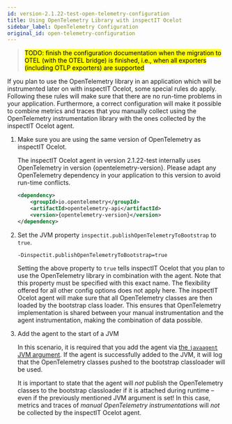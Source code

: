 ```yaml
---
id: version-2.1.22-test-open-telemetry-configuration
title: Using OpenTelemetry Library with inspectIT Ocelot
sidebar_label: OpenTelemetry Configuration
original_id: open-telemetry-configuration
---
```


><mark> TODO: finish the configuration documentation when the migration to OTEL (with the OTEL bridge) is finished, i.e., when all exporters (including OTLP exporters) are supported
</mark>
If you plan to use the OpenTelemetry library in an application which will be instrumented later on with inspectIT Ocelot, some special rules do apply.
Following these rules will make sure that there are no run-time problems in your application.
Furthermore, a correct configuration will make it possible to combine metrics and traces that you manually collect using the OpenTelemetry instrumentation library with the ones collected by the inspectIT Ocelot agent.

1. Make sure you are using the same version of OpenTelemetry as inspectIT Ocelot.

   The inspectIT Ocelot agent in version 2.1.22-test internally uses OpenTelemetry in version {opentelemetry-version}. Please adapt any OpenTelemetry dependency in your application to this version to avoid run-time conflicts.
   ```XML
   <dependency>
       <groupId>io.opentelemetry</groupId>
       <artifactId>opentelemetry-api</artifactId>
       <version>{opentelemetry-version}</version>
   </dependency>
   ```

2. Set the JVM property `inspectit.publishOpenTelemetryToBootstrap` to `true`.

   ```
   -Dinspectit.publishOpenTelemetryToBootstrap=true
   ```

   Setting the above property to `true` tells inspectIT Ocelot that you plan to use the OpenTelemetry library in combination with the agent. Note that this property must be specified with this exact name. The flexibility offered for all other config options does not apply here. The inspectIT Ocelot agent will make sure that all OpenTelemetry classes are then loaded by the bootstrap class loader. This ensures that OpenTelemetry implementation is shared between your manual instrumentation and the agent instrumentation, making the combination of data possible.

3. Add the agent to the start of a JVM

   In this scenario, it is required that you add the agent via [the `javaagent` JVM argument](getting-started/installation.md#adding-the-agent-to-a-jvm). If the agent is successfully added to the JVM, it will log that the OpenTelemetry classes pushed to the bootstrap classloader will be used.

   It is important to state that the agent will *not* publish the OpenTelemetry classes to the bootstrap classloader if it is attached during runtime – even if the previously mentioned JVM argument is set! In this case, metrics and traces of *manual OpenTelemetry instrumentations* will *not* be collected by the inspectIT Ocelot agent.